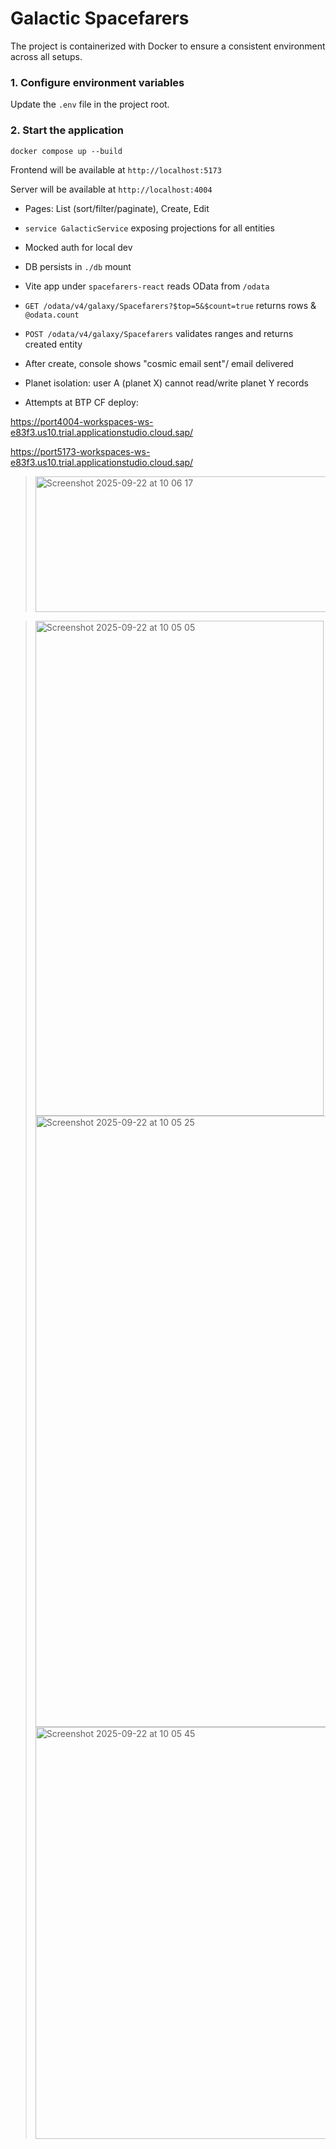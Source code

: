 # Galactic Spacefarers
The project is containerized with Docker to ensure a consistent environment across all setups.

### 1. Configure environment variables
Update the `.env` file in the project root.  

### 2. Start the application
```docker compose up --build```

Frontend will be available at `http://localhost:5173`

Server will be available at `http://localhost:4004`

* Pages: List (sort/filter/paginate), Create, Edit
* `service GalacticService` exposing projections for all entities
* Mocked auth for local dev
* DB persists in `./db` mount
* Vite app under `spacefarers-react` reads OData from `/odata`
* `GET /odata/v4/galaxy/Spacefarers?$top=5&$count=true` returns rows & `@odata.count`
* `POST /odata/v4/galaxy/Spacefarers` validates ranges and returns created entity
* After create, console shows "cosmic email sent"/ email delivered
* Planet isolation: user A (planet X) cannot read/write planet Y records

* Attempts at BTP CF deploy: 

https://port4004-workspaces-ws-e83f3.us10.trial.applicationstudio.cloud.sap/

https://port5173-workspaces-ws-e83f3.us10.trial.applicationstudio.cloud.sap/

><img width="496" height="217" alt="Screenshot 2025-09-22 at 10 06 17" src="https://github.com/user-attachments/assets/1de08dad-b798-42ae-9468-664e7aac3642" />

><img width="461" height="792" alt="Screenshot 2025-09-22 at 10 05 05" src="https://github.com/user-attachments/assets/1e4f4cc9-be88-4e8a-8c64-2709a4fa1cdc" /><img width="543" height="978" alt="Screenshot 2025-09-22 at 10 05 25" src="https://github.com/user-attachments/assets/f35fa715-8a05-4681-aef3-8bbb908668ee" />
><img width="1175" height="659" alt="Screenshot 2025-09-22 at 10 05 45" src="https://github.com/user-attachments/assets/e6f85db4-ad70-47da-ab3a-0fb239ad4a3d" />


